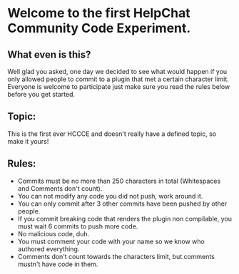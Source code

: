 # Welcome to the first HelpChat Community Code Experiment.

## What even is this?
Well glad you asked, one day we decided to see what would happen if you only allowed people to commit to a plugin that met a certain character limit.
Everyone is welcome to participate just make sure you read the rules below before you get started.

## Topic:
This is the first ever HCCCE and doesn't really have a defined topic, so make it yours!

## Rules:
* Commits must be no more than 250 characters in total (Whitespaces and Comments don't count).
* You can not modify any code you did not push, work around it.
* You can only commit after 3 other commits have been pushed by other people.
* If you commit breaking code that renders the plugin non compilable, you must wait 6 commits to push more code.
* No malicious code, duh.
* You must comment your code with your name so we know who authored everything.
* Comments don't count towards the characters limit, but comments mustn't have code in them.
